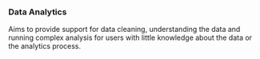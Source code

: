 ### Data Analytics

Aims to provide support for data cleaning, understanding the data and running complex analysis for users with little knowledge about the data or the analytics process.